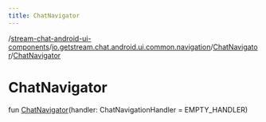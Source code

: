 ```yaml
---
title: ChatNavigator
---
```

/[stream-chat-android-ui-components](../../index.md)/[io.getstream.chat.android.ui.common.navigation](../index.md)/[ChatNavigator](index.md)/[ChatNavigator](ChatNavigator.md)  
  
  
  
# ChatNavigator  
fun [ChatNavigator](ChatNavigator.md)(handler: ChatNavigationHandler = EMPTY_HANDLER)
